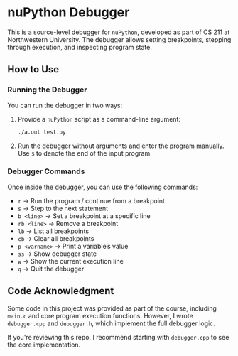 # nuPython Debugger

This is a source-level debugger for `nuPython`, developed as part of CS 211 at Northwestern University. The debugger allows setting breakpoints, stepping through execution, and inspecting program state.

## How to Use

### Running the Debugger
You can run the debugger in two ways:

1. Provide a `nuPython` script as a command-line argument:

   ```sh
   ./a.out test.py
   ```

2. Run the debugger without arguments and enter the program manually. Use `$` to denote the end of the input program.

### Debugger Commands
Once inside the debugger, you can use the following commands:

- `r` → Run the program / continue from a breakpoint
- `s` → Step to the next statement
- `b <line>` → Set a breakpoint at a specific line
- `rb <line>` → Remove a breakpoint
- `lb` → List all breakpoints
- `cb` → Clear all breakpoints
- `p <varname>` → Print a variable’s value
- `ss` → Show debugger state
- `w` → Show the current execution line
- `q` → Quit the debugger

## Code Acknowledgment
Some code in this project was provided as part of the course, including `main.c` and core program execution functions. However, I wrote `debugger.cpp` and `debugger.h`, which implement the full debugger logic.

If you're reviewing this repo, I recommend starting with `debugger.cpp` to see the core implementation.
